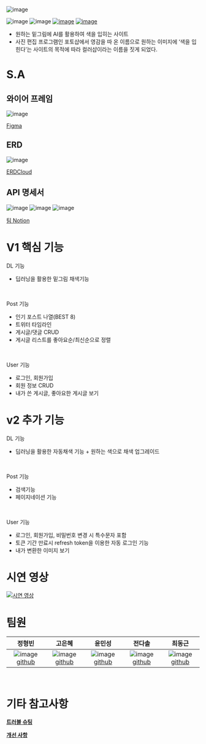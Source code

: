 ![image](https://user-images.githubusercontent.com/110761719/207755588-07f40bc3-1bac-4586-b621-1a188d5a0d16.png)

![image](https://img.shields.io/badge/Language-Python-blue)
![image](https://img.shields.io/badge/Framework-Django-green)
[![image](https://img.shields.io/badge/Front-ColorShop_F-9cf)](https://github.com/0sol0/ColorShop_F)
[![image](https://img.shields.io/badge/Back-ColorShop_B-brightgreen)](https://github.com/0sol0/ColorShop_B)

- 원하는 밑그림에 AI를 활용하여 색을 입히는 사이트
- 사진 편집 프로그램인 포토샵에서 영감을 따 온 이름으로 원하는 이미지에 ‘색을 입힌다’는 사이트의 목적에 따라 컬러샵이라는 이름을 짓게 되었다.

# S.A

## 와이어 프레임
![image](https://user-images.githubusercontent.com/110761719/207755489-569b6a8b-3461-46c9-900f-0d198f1a21c6.png)

[Figma](https://www.figma.com/file/rZhRm9OZ85prLdR2TVtszA/B4AFTER-FINAL?node-id=0%3A1)

## ERD
![image](https://user-images.githubusercontent.com/110761719/207755976-c31b17b8-5a61-492c-b513-80e3100205b7.png)

[ERDCloud](https://www.erdcloud.com/p/ji5u4nHoRz2dRZfMA)

## API 명세서
![image](https://user-images.githubusercontent.com/110761719/207757976-18d7f32a-a993-4fa0-809d-b4d13e63bfba.png)
![image](https://user-images.githubusercontent.com/110761719/207757785-8c16f856-3a17-4f7d-9dd2-c892ad6f4e4f.png)
![image](https://user-images.githubusercontent.com/110761719/207757873-36983f30-97b0-44b7-ab47-0b90a15bbd45.png)

[팀 Notion](https://trite-professor-e94.notion.site/ColorShop-a59fcd4f60b749f09cf860a545eca8e5)

# V1 핵심 기능
DL 기능
- 딥러닝을 활용한 밑그림 채색기능
<br>

Post 기능
- 인기 포스트 나열(BEST 8)
- 트위터 타임라인
- 게시글/댓글 CRUD
- 게시글 리스트를 좋아요순/최신순으로 정렬
<br>

User 기능
- 로그인, 회원가입
- 회원 정보 CRUD
- 내가 쓴 게시글, 좋아요한 게시글 보기

# v2 추가 기능
DL 기능
- 딥러닝을 활용한 자동채색 기능 + 원하는 색으로 채색 업그레이드
<br>

Post 기능
- 검색기능
- 페이지네이션 기능
<br>

User 기능
- 로그인, 회원가입, 비밀번호 변경 시 특수문자 포함
- 토큰 기간 만료시 refresh token을 이용한 자동 로그인 기능
- 내가 변환한 이미지 보기

# 시연 영상
[![시연 영상](https://img.youtube.com/vi/UMNOLli3Uns/0.jpg)](https://www.youtube.com/watch?v=UMNOLli3Uns)

# 팀원
| 정형빈 | 고은혜 | 윤민성 | 전다솔 | 최동근 |
| :---: | :---: | :---: | :---: | :---: |
| ![image](https://user-images.githubusercontent.com/110761719/207762846-e027a03a-b706-45f3-b487-0035fd6e51cf.png) [github](https://github.com/gudqls369) | ![image](https://user-images.githubusercontent.com/110761719/207763003-30e8d6a1-74de-4807-a15b-81832a000c64.png) [github](https://github.com/gracegoh924) | ![image](https://user-images.githubusercontent.com/110761719/207763268-874b6a31-2c49-4a80-accb-cc64d67121c8.png) [github](https://github.com/0sol0) | ![image](https://user-images.githubusercontent.com/110761719/207763343-c1a2e810-013a-424c-9185-62016e6e6f29.png) [github](https://github.com/tweaky3047) | ![image](https://user-images.githubusercontent.com/110761719/207763158-bea36a18-8ba8-43b4-8dea-8070cd197ab9.png) [github](https://github.com/rippliny) | 

<br>

# 기타 참고사항
**[트러블 슈팅](https://github.com/0sol0/ColorShop_B/wiki/%ED%8A%B8%EB%9F%AC%EB%B8%94-%EC%8A%88%ED%8C%85)** <br>

**[개선 사항](https://github.com/0sol0/ColorShop_B/wiki/%EA%B0%9C%EC%84%A0-%EC%82%AC%ED%95%AD)** <br>
